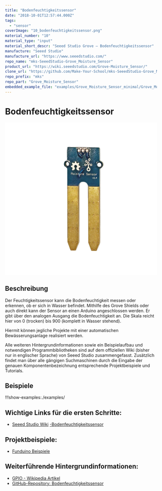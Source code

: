 ```yaml
---
title: "Bodenfeuchtigkeitssensor"
date: "2018-10-01T12:57:44.000Z"
tags: 
  - "sensor"
coverImage: "10_bodenfeuchtigkeitssensor.png"
material_number: "10"
material_type: "input"
material_short_descr: "Seeed Studio Grove – Bodenfeuchtigkeitssensor"
manufacture: "Seeed Studio"
manufacture_url: "https://www.seeedstudio.com/"
repo_name: "mks-SeeedStudio-Grove_Moisture_Sensor"
product_url: "https://wiki.seeedstudio.com/Grove-Moisture_Sensor/"
clone_url: "https://github.com/Make-Your-School/mks-SeeedStudio-Grove_Moisture_Sensor.git"
repo_prefix: "mks"
repo_part: "Grove_Moisture_Sensor"
embedded_example_file: "examples/Grove_Moisture_Sensor_minimal/Grove_Moisture_Sensor_minimal.ino"
---
```



# Bodenfeuchtigkeitssensor

![Bodenfeuchtigkeitssensor](./10_bodenfeuchtigkeitssensor.png)

## Beschreibung
Der Feuchtigkeitssensor kann die Bodenfeuchtigkeit messen oder erkennen, ob er sich in Wasser befindet. Mithilfe des Grove Shields oder auch direkt kann der Sensor an einen Arduino angeschlossen werden. Er gibt über den analogen Ausgang die Bodenfeuchtigkeit an. Die Skala reicht hier von 0 (trocken) bis 900 (komplett in Wasser stehend).

Hiermit können jegliche Projekte mit einer automatischen Bewässerungsanlage realisiert werden.

Alle weiteren Hintergrundinformationen sowie ein Beispielaufbau und notwendigen Programmbibliotheken sind auf dem offiziellen Wiki (bisher nur in englischer Sprache) von Seeed Studio zusammengefasst. Zusätzlich findet man über alle gängigen Suchmaschinen durch die Eingabe der genauen Komponentenbezeichnung entsprechende Projektbeispiele und Tutorials.



## Beispiele

!!!show-examples:./examples/



<!-- infolist -->

## Wichtige Links für die ersten Schritte:

- [Seeed Studio Wiki](http://wiki.seeedstudio.com/Grove-Moisture_Sensor/) [\-Bodenfeuchtigkeitssensor](http://wiki.seeedstudio.com/Grove-Moisture_Sensor/)

## Projektbeispiele:

- [Funduino Beispiele](https://funduino.de/nr-16-feuchtigkeitssensor)

## Weiterführende Hintergrundinformationen:

- [GPIO - Wikipedia Artikel](https://de.wikipedia.org/wiki/Allzweckeingabe/-ausgabe)
- [GitHub-Repository: Bodenfeuchtigkeitssensor](https://github.com/MakeYourSchool/10-Bodenfeuchtigkeitssensor)



